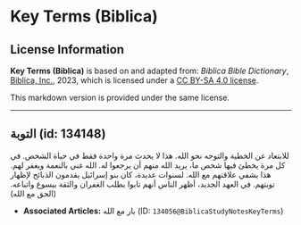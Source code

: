 # Key Terms (Biblica)

## License Information

**Key Terms (Biblica)** is based on and adapted from: _Biblica Bible Dictionary_, [Biblica, Inc.](https://www.biblica.com/), 2023, which is licensed under a [CC BY-SA 4.0 license](https://creativecommons.org/licenses/by-sa/4.0/legalcode.en).

This markdown version is provided under the same license.



--------------------------------

## التوبة (id: 134148)

للابتعاد عن الخطية والتوجه نحو الله. هذا لا يحدث مرة واحدة فقط في حياة الشخص. في كل مرة يخطئ فيها شخص ما، يريد الله منهم أن يرجعوا له. الله غني بالنعمة ويغفر لهم. هذا يشفي علاقتهم مع الله. لسنوات عديدة، كان بنو إسرائيل يقدمون الذبائح لإظهار توبتهم. في العهد الجديد، أظهر الناس أنهم تابوا بطلب الغفران والثقة بيسوع واتباعه. (الحق مع الله)

* **Associated Articles:** بار مع الله (ID: `134056@BiblicaStudyNotesKeyTerms`)

